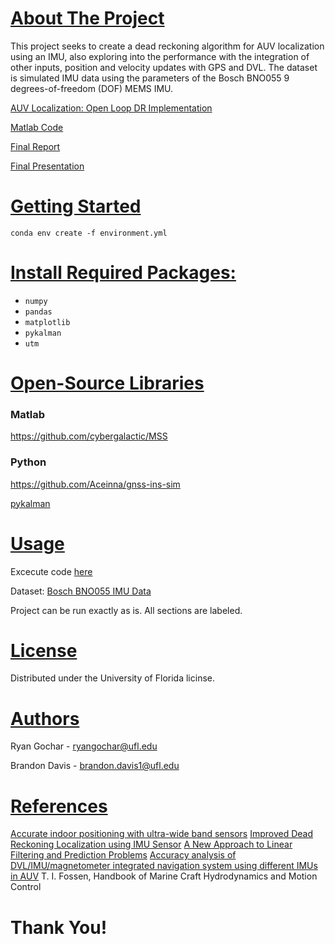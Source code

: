 # <ins> About The Project </ins>
This project seeks to create a dead reckoning algorithm for AUV localization using an IMU, also exploring into the performance with the integration of other inputs, position and velocity updates with GPS and DVL.  The dataset is simulated IMU data using the parameters of the Bosch BNO055 9 degrees-of-freedom (DOF) MEMS IMU.

[AUV Localization: Open Loop DR Implementation](https://github.com/ryangochar/AUVlocalization/blob/main/AUV_OpenLoopDR_Final.ipynb)

[Matlab Code](matlab/)

[Final Report](https://github.com/ryangochar/AUVlocalization/blob/main/AUVlocalization%20-%20Final%20Report%20-%20DavisB%20GocharR.pdf)

[Final Presentation](https://github.com/ryangochar/AUVlocalization/blob/main/AUV%20Localization%20Presentation.pdf)


# <ins> Getting Started </ins>
```
conda env create -f environment.yml
```

# <ins> Install Required Packages: </ins>
- `numpy`
- `pandas`
- `matplotlib`
- `pykalman`
- `utm`

# <ins> Open-Source Libraries </ins>

### Matlab

https://github.com/cybergalactic/MSS

### Python

https://github.com/Aceinna/gnss-ins-sim

[pykalman](https://pykalman.github.io/#)

# <ins> Usage </ins>
Excecute code [here](https://github.com/ryangochar/AUVlocalization/blob/main/AUV_OpenLoopDR_Final.ipynb)

Dataset: [Bosch BNO055 IMU Data](https://github.com/ryangochar/AUVlocalization/tree/main/2023-11-17-15-11-06)

Project can be run exactly as is. All sections are labeled. 

# <ins> License </ins>
Distributed under the University of Florida licinse. 

# <ins> Authors </ins>
Ryan Gochar - ryangochar@ufl.edu

Brandon Davis - brandon.davis1@ufl.edu

# <ins> References </ins> 

[Accurate indoor positioning with ultra-wide band sensors](https://journals.tubitak.gov.tr/cgi/viewcontent.cgi?article=1398&context=elektrik)
[Improved Dead Reckoning Localization using IMU Sensor](https://ieeexplore.ieee.org/document/10010239)
[A New Approach to Linear Filtering and Prediction Problems](https://asmedigitalcollection.asme.org/fluidsengineering/article-abstract/82/1/35/397706/A-New-Approach-to-Linear-Filtering-and-Prediction?redirectedFrom=fulltext)
[Accuracy analysis of DVL/IMU/magnetometer integrated navigation system using different IMUs in AUV](https://ieeexplore.ieee.org/document/5524143)
T. I. Fossen, Handbook of Marine Craft Hydrodynamics and Motion Control

# Thank You! 
